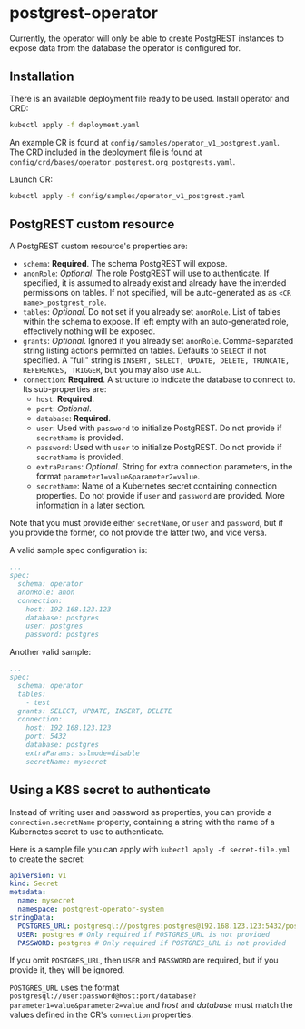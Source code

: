 # postgrest-operator

Currently, the operator will only be able to create PostgREST instances to expose data from the database the operator is configured for.

## Installation
There is an available deployment file ready to be used. Install operator and CRD:
```sh
kubectl apply -f deployment.yaml
```

An example CR is found at `config/samples/operator_v1_postgrest.yaml`. The CRD included in the deployment file is found at `config/crd/bases/operator.postgrest.org_postgrests.yaml`.

Launch CR:
```sh
kubectl apply -f config/samples/operator_v1_postgrest.yaml
```

## PostgREST custom resource
A PostgREST custom resource's properties are:

- `schema`: **Required**. The schema PostgREST will expose.
- `anonRole`: *Optional*. The role PostgREST will use to authenticate. If specified, it is assumed to already exist and already have the intended permissions on tables. If not specified, will be auto-generated as as `<CR name>_postgrest_role`.
- `tables`: *Optional*. Do not set if you already set `anonRole`. List of tables within the schema to expose. If left empty with an auto-generated role, effectively nothing will be exposed.
- `grants`: *Optional*. Ignored if you already set `anonRole`. Comma-separated string listing actions permitted on tables. Defaults to `SELECT` if not specified. A "full" string is `INSERT, SELECT, UPDATE, DELETE, TRUNCATE, REFERENCES, TRIGGER`, but you may also use `ALL`.
- `connection`: **Required**. A structure to indicate the database to connect to. Its sub-properties are:
  - `host`: **Required**.
  - `port`: *Optional*.
  - `database`: **Required**.
  - `user`: Used with `password` to initialize PostgREST. Do not provide if `secretName` is provided.
  - `password`: Used with `user` to initialize PostgREST. Do not provide if `secretName` is provided.
  - `extraParams`: *Optional*. String for extra connection parameters, in the format `parameter1=value&parameter2=value`.
  - `secretName`: Name of a Kubernetes secret containing connection properties. Do not provide if `user` and `password` are provided. More information in a later section.
 
Note that you must provide either `secretName`, or `user` and `password`, but if you provide the former, do not provide the latter two, and vice versa.
 
A valid sample spec configuration is:
``` yaml
...
spec:
  schema: operator
  anonRole: anon
  connection:
    host: 192.168.123.123
    database: postgres
    user: postgres
    password: postgres
```

Another valid sample:
``` yaml
...
spec:
  schema: operator
  tables:
    - test
  grants: SELECT, UPDATE, INSERT, DELETE
  connection:
    host: 192.168.123.123
    port: 5432
    database: postgres
    extraParams: sslmode=disable
    secretName: mysecret
```

## Using a K8S secret to authenticate

Instead of writing user and password as properties, you can provide a `connection.secretName` property, containing a string with the name of a Kubernetes secret to use to authenticate.

Here is a sample file you can apply with `kubectl apply -f secret-file.yml` to create the secret:
``` yaml
apiVersion: v1
kind: Secret
metadata:
  name: mysecret
  namespace: postgrest-operator-system
stringData:
  POSTGRES_URL: postgresql://postgres:postgres@192.168.123.123:5432/postgres?sslmode=disable
  USER: postgres # Only required if POSTGRES_URL is not provided
  PASSWORD: postgres # Only required if POSTGRES_URL is not provided
```
If you omit `POSTGRES_URL`, then `USER` and `PASSWORD` are required, but if you provide it, they will be ignored.

`POSTGRES_URL` uses the format `postgresql://user:password@host:port/database?parameter1=value&parameter2=value` and *host* and *database* must match the values defined in the CR's `connection` properties.
